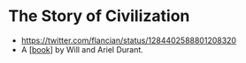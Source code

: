 # The Story of Civilization
- https://twitter.com/flancian/status/1284402588801208320
- A [[book]] by Will and Ariel Durant.

[//begin]: # "Autogenerated link references for markdown compatibility"
[book]: book "book"
[//end]: # "Autogenerated link references"